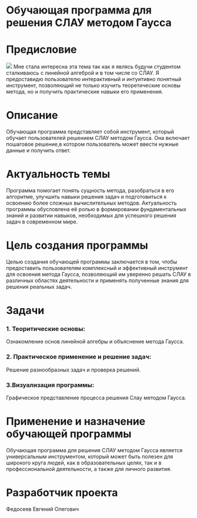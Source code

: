 # Обучающая программа для решения СЛАУ методом Гаусса
# Предисловие
![](https://i.ytimg.com/vi/5SK7nv8LhP8/maxresdefault.jpg) 
Мне стала интересна эта тема так как я являсь будучи студентом сталкиваюсь с линейной алгеброй и в том числе со СЛАУ. Я предоставидю пользователю интерактивный и интуитивно понятный инструмент, позволяющий не только изучить теоретические основы метода, но и получить практические навыки его применения.
# Описание
Обучающая программа представляет собой инструмент, который обучает пользователей решением СЛАУ методом Гаусса. Она включает пошаговое решение,в котором пользователь может ввести нужные данные и получить ответ.
# Актуальность темы
Программа помогает понять сущность метода, разобраться в его алгоритме, улучшить навыки решения задач и подготовиться к освоению более сложных вычислительных методов. Актуальность программы обусловлена её ролью в формировании фундаментальных знаний и развитии навыков, необходимых для успешного решения задач в современном мире.
# Цель создания программы
Целью создания обучающей программы заключается в том, чтобы предоставить пользователям комплексный и эффективный инструмент для освоения метода Гаусса, позволяющий им уверенно решать СЛАУ в различных областях деятельности и применять полученные знания для решения реальных задач.
# Задачи 
### 1. Теоритические основы: 
Ознакомление основ линейной алгебры и объяснение метода Гаусса.
### 2. Практическое применение и решение задач: 
Решение разнообразных задач и проверка решений.
### 3.Визуализация программы: 
Графическое представление процесса решения Слау методом Гаусса.
# Применение и назначение обучающей программы
Обучающая программа для решения СЛАУ методом Гаусса является универсальным инструментом, который может быть полезен для широкого круга людей, как в образовательных целях, так и в профессиональной деятельности, а также для личного развития.
# Разработчик проекта
Федосеев Евгений Олегович

